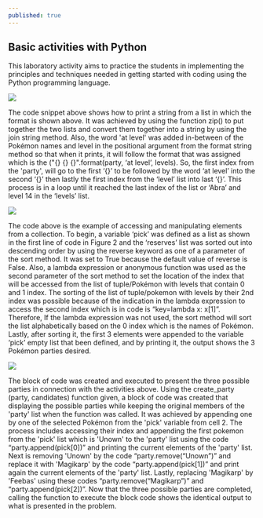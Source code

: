 ```yaml
---
published: true
---
```

## Basic activities with Python

This laboratory activity aims to practice the students in implementing the principles and techniques needed in getting started with coding using the Python programming language.

![]({{site.baseurl}}/images/LAB1.1.jpg)

The code snippet above shows how to print a string from a list in which the format is shown above. It was achieved by using the function zip() to put together the two lists and convert them together into a string by using the join string method. Also, the word 'at level' was added in-between of the Pokémon names and level in the positional argument from the format string method so that when it prints, it will follow the format that was assigned which is the ("{} {} {}".format(party, ‘at level’, levels). So, the first index from the 'party', will go to the first ‘{}’ to be followed by the word ‘at level’ into the second ‘{}’ then lastly the first index from the ‘level’ list into last ‘{}’. This process is in a loop until it reached the last index of the list or ‘Abra’ and level 14 in the ‘levels’ list.

![]({{site.baseurl}}/images/LAB1.2.jpg)

The code above is the example of accessing and manipulating elements from a collection. To begin, a variable ‘pick’ was defined as a list as shown in the first line of code in Figure 2 and the ‘reserves’ list was sorted out into descending order by using the reverse keyword as one of a parameter of the sort method. It was set to True because the default value of reverse is False. Also, a lambda expression or anonymous function was used as the second parameter of the sort method to set the location of the index that will be accessed from the list of tuple/Pokémon with levels that contain 0 and 1 index. The sorting of the list of tuple/pokemon with levels by their 2nd index was possible because of the indication in the lambda expression to access the second index which is in code is “key=lambda x: x[1]”. Therefore, If the lambda expression was not used, the sort method will sort the list alphabetically based on the 0 index which is the names of Pokémon. Lastly, after sorting it, the first 3 elements were appended to the variable ‘pick’ empty list that been defined, and by printing it, the output shows the 3 Pokémon parties desired.

![]({{site.baseurl}}/images/LAB1.3.jpg)

The block of code was created and executed to present the three possible parties in connection with the activities above. Using the create_party (party, candidates) function given, a block of code was created that displaying the possible parties while keeping the original members of the 'party' list when the function was called. It was achieved by appending one by one of the selected Pokémon from the 'pick' variable from cell 2. The process includes accessing their index and appending the first pokemon from the 'pick' list which is 'Unown' to the 'party' list using the code “party.append(pick[0])” and printing the current elements of the 'party' list. Next is removing 'Unown' by the code “party.remove(“Unown”)” and replace it with 'Magikarp' by the code “party.append(pick[1])” and print again the current elements of the 'party' list. Lastly, replacing 'Magikarp' by 'Feebas' using these codes “party.remove(“Magikarp”)” and “party.append(pick[2])”. Now that the three possible parties are completed, calling the function to execute the block code shows the identical output to what is presented in the problem.
